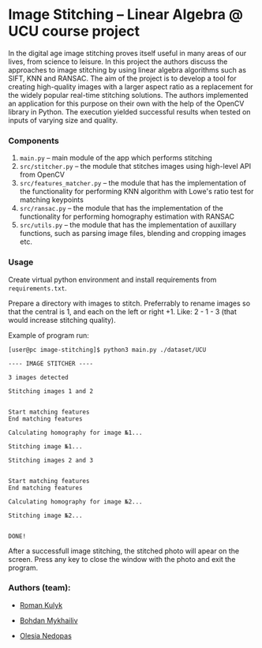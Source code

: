 # Image Stitching – Linear Algebra @ UCU course project

In the digital age image stitching proves itself useful in many areas of our lives, from science to leisure. In this project the authors discuss the approaches to image stitching by using linear algebra algorithms such as SIFT, KNN and RANSAC. The aim of the project is to develop a tool for creating high-quality images with a larger aspect ratio as a replacement for the widely popular real-time stitching solutions.
The authors implemented an application for this purpose on their own with the help of the OpenCV library in Python. The execution yielded successful results when tested on inputs of varying size and quality.

### Components

1. `main.py` – main module of the app which performs stitching
2. `src/stitcher.py` – the module that stitches images using high-level API from OpenCV
3. `src/features_matcher.py` – the module that has the implementation of the functionality for performing KNN algorithm with Lowe's ratio test for matching keypoints
4. `src/ransac.py` – the module that has the implementation of the functionality for performing homography estimation with RANSAC
5. `src/utils.py` – the module that has the implementation of auxillary functions, such as parsing image files, blending and cropping images etc.

### Usage

Create virtual python environment and install requirements from `requirements.txt`.

Prepare a directory with images to stitch. Preferrably to rename images so that the central is 1, and each on the left or right +1. Like: 2 - 1 - 3 (that would increase stitching quality).

Example of program run:

```shell
[user@pc image-stitching]$ python3 main.py ./dataset/UCU

---- IMAGE STITCHER ----

3 images detected

Stitching images 1 and 2


Start matching features
End matching features

Calculating homography for image №1...

Stitching image №1...

Stitching images 2 and 3


Start matching features
End matching features

Calculating homography for image №2...

Stitching image №2...


DONE!
```

After a successfull image stitching, the stitched photo will apear on the screen. Press any key to close the window with the photo and exit the program.

### Authors (team):

- [Roman Kulyk](https://github.com/kkulykk)

- [Bohdan Mykhailiv](https://github.com/bmykhaylivvv)

- [Olesia Nedopas](https://github.com/Lesi-N)
